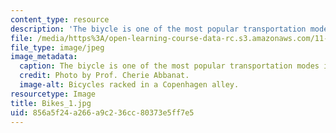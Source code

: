 ```yaml
---
content_type: resource
description: 'The biycle is one of the most popular transportation modes in the city. '
file: /media/https%3A/open-learning-course-data-rc.s3.amazonaws.com/11-027-city-to-city-comparing-researching-and-writing-about-cities-spring-2006/856a5f24a266a9c236cc80373e5ff7e5_Bikes_1.jpg
file_type: image/jpeg
image_metadata:
  caption: The biycle is one of the most popular transportation modes in the city.
  credit: Photo by Prof. Cherie Abbanat.
  image-alt: Bicycles racked in a Copenhagen alley.
resourcetype: Image
title: Bikes_1.jpg
uid: 856a5f24-a266-a9c2-36cc-80373e5ff7e5
---
```

